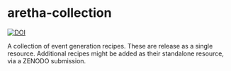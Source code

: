 # aretha-collection

[![DOI](https://zenodo.org/badge/12463/aretha-hep/aretha-collection.svg)](https://zenodo.org/badge/latestdoi/12463/aretha-hep/aretha-collection)

A collection of event generation recipes. These are release as a single resource. Additional recipes might be added as their standalone resource, via a ZENODO submission.
